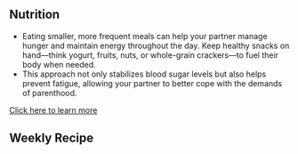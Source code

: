 ## Nutrition
- Eating smaller, more frequent meals can help your partner manage hunger and maintain energy throughout the day. Keep healthy snacks on hand—think yogurt, fruits, nuts, or whole-grain crackers—to fuel their body when needed.
- This approach not only stabilizes blood sugar levels but also helps prevent fatigue, allowing your partner to better cope with the demands of parenthood.

[Click here to learn more](https://www.mayoclinic.org/healthy-lifestyle/infant-and-toddler-health/in-depth/breastfeeding-nutrition/art-20046912)

## Weekly Recipe